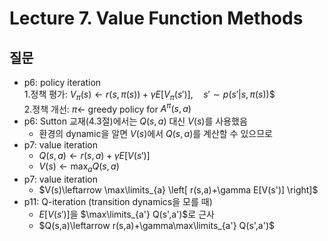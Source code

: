 # Lecture 7. Value Function Methods

## 질문
- p6: policy iteration  
  1.정책 평가:
  $V_\pi(s)\leftarrow r(s,\pi(s))+\gamma E\left[V_\pi(s')\right], \quad s'\sim p(s'|s,\pi(s))$$  
  2.정책 개선:
  $\pi\leftarrow$ greedy policy for $A^\pi(s,a)$  
- p6: Sutton 교재(4.3절)에서는 $Q(s,a)$ 대신 $V(s)$를 사용했음  
  - 환경의 dynamic을 알면 $V(s)$에서 $Q(s,a)$를 계산할 수 있으므로  
- p7: value iteration    
  - $Q(s,a)\leftarrow r(s,a)+\gamma E[V(s')]$    
  - $V(s)\leftarrow \max_a Q(s,a)$
- p7: value iteration  
  - $V(s)\leftarrow \max\limits_{a} \left[ r(s,a)+\gamma E[V(s')] \right]$  
- p11: Q-iteration (transition dynamics을 모를 때)
  - $E[V(s')]$을 $\max\limits_{a'} Q(s',a')$로 근사    
  - $Q(s,a)\leftarrow r(s,a)+\gamma\max\limits_{a'} Q(s',a')$
  


